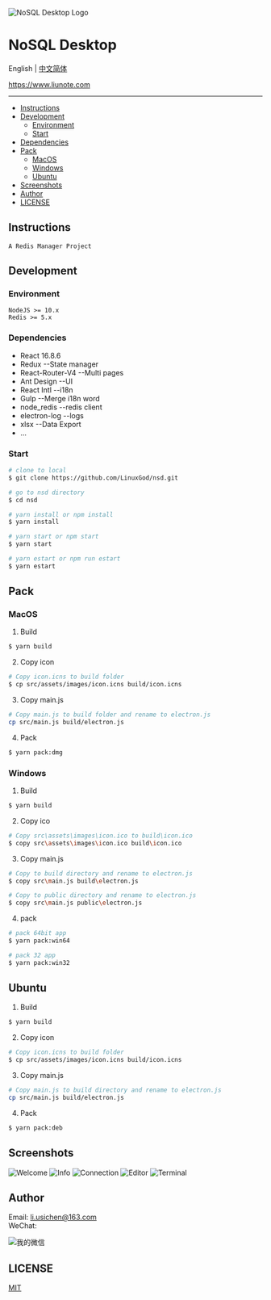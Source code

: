 ![NoSQL Desktop Logo](https://gitee.com/linuxGod/Images/raw/master/nsd/Screenshots/NoSQLDesktopLogo.png)

# NoSQL Desktop
English | [中文简体](./README.md)

<a href="https://www.liunote.com" target="_blank">https://www.liunote.com </a>

***

- [Instructions](#instructions)
- [Development](#development)
    - [Environment](#environment)
    - [Start](#start)
- [Dependencies](#dependencies)
- [Pack](#pack)
    - [MacOS](#macos)
    - [Windows](#windows)
    - [Ubuntu](#ubuntu)
- [Screenshots](#screenshots)
- [Author](#author)
- [LICENSE](#license)

## Instructions
```
A Redis Manager Project
```

## Development
### Environment
```
NodeJS >= 10.x
Redis >= 5.x
```

### Dependencies
* React 16.8.6
* Redux           --State manager
* React-Router-V4 --Multi pages
* Ant Design      --UI
* React Intl      --i18n
* Gulp            --Merge i18n word
* node_redis      --redis client
* electron-log    --logs
* xlsx            --Data Export
* ...

### Start
```sh
# clone to local
$ git clone https://github.com/LinuxGod/nsd.git

# go to nsd directory
$ cd nsd

# yarn install or npm install
$ yarn install

# yarn start or npm start
$ yarn start

# yarn estart or npm run estart
$ yarn estart
```

## Pack
### MacOS
1.  Build
```sh
$ yarn build
```

2. Copy icon
```sh
# Copy icon.icns to build folder
$ cp src/assets/images/icon.icns build/icon.icns
```

3. Copy main.js
```sh
# Copy main.js to build folder and rename to electron.js
cp src/main.js build/electron.js
```

4. Pack
```sh
$ yarn pack:dmg
```

### Windows
1.  Build
```sh
$ yarn build
```

2. Copy ico
```sh
# Copy src\assets\images\icon.ico to build\icon.ico
$ copy src\assets\images\icon.ico build\icon.ico
```

3. Copy main.js
```sh
# Copy to build directory and rename to electron.js
$ copy src\main.js build\electron.js

# Copy to public directory and rename to electron.js
$ copy src\main.js public\electron.js
```

4. pack
```sh
# pack 64bit app
$ yarn pack:win64

# pack 32 app
$ yarn pack:win32
```

## Ubuntu
1.  Build
```sh
$ yarn build
```

2. Copy icon
```sh
# Copy icon.icns to build folder
$ cp src/assets/images/icon.icns build/icon.icns
```

3. Copy main.js
```sh
# Copy main.js to build directory and rename to electron.js
cp src/main.js build/electron.js
```

4. Pack
```sh
$ yarn pack:deb
```

## Screenshots
![Welcome](https://gitee.com/linuxGod/Images/raw/master/nsd/Screenshots/welcome.png)
![Info](https://gitee.com/linuxGod/Images/raw/master/nsd/Screenshots/info.png)
![Connection](https://gitee.com/linuxGod/Images/raw/master/nsd/Screenshots/connection.png)
![Editor](https://gitee.com/linuxGod/Images/raw/master/nsd/Screenshots/editor.png)
![Terminal](https://gitee.com/linuxGod/Images/raw/master/nsd/Screenshots/terminal.png)


## Author
Email: <li.usichen@163.com>  
WeChat:  

![我的微信](https://gitee.com/linuxGod/Images/raw/master/nsd/wechat.png)

## LICENSE
[MIT](./LICENSE)